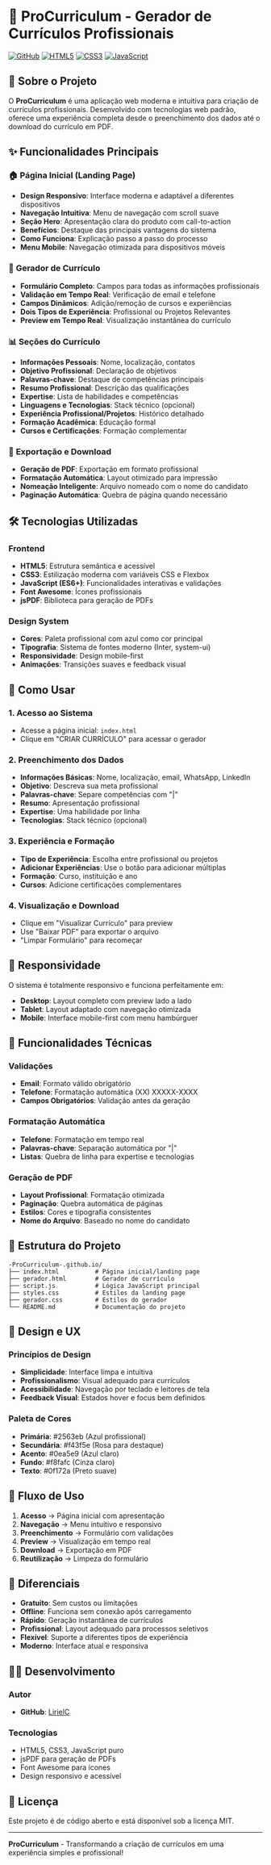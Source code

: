 # 📄 ProCurriculum - Gerador de Currículos Profissionais

[![GitHub](https://img.shields.io/badge/GitHub-LirielC-blue?style=flat&logo=github)](https://github.com/LirielC)
[![HTML5](https://img.shields.io/badge/HTML5-E34F26?style=flat&logo=html5&logoColor=white)](https://developer.mozilla.org/pt-BR/docs/Web/HTML)
[![CSS3](https://img.shields.io/badge/CSS3-1572B6?style=flat&logo=css3&logoColor=white)](https://developer.mozilla.org/pt-BR/docs/Web/CSS)
[![JavaScript](https://img.shields.io/badge/JavaScript-F7DF1E?style=flat&logo=javascript&logoColor=black)](https://developer.mozilla.org/pt-BR/docs/Web/JavaScript)

## 🎯 Sobre o Projeto

O **ProCurriculum** é uma aplicação web moderna e intuitiva para criação de currículos profissionais. Desenvolvido com tecnologias web padrão, oferece uma experiência completa desde o preenchimento dos dados até o download do currículo em PDF.

## ✨ Funcionalidades Principais

### 🏠 **Página Inicial (Landing Page)**
- **Design Responsivo**: Interface moderna e adaptável a diferentes dispositivos
- **Navegação Intuitiva**: Menu de navegação com scroll suave
- **Seção Hero**: Apresentação clara do produto com call-to-action
- **Benefícios**: Destaque das principais vantagens do sistema
- **Como Funciona**: Explicação passo a passo do processo
- **Menu Mobile**: Navegação otimizada para dispositivos móveis

### 📝 **Gerador de Currículo**
- **Formulário Completo**: Campos para todas as informações profissionais
- **Validação em Tempo Real**: Verificação de email e telefone
- **Campos Dinâmicos**: Adição/remoção de cursos e experiências
- **Dois Tipos de Experiência**: Profissional ou Projetos Relevantes
- **Preview em Tempo Real**: Visualização instantânea do currículo

### 📊 **Seções do Currículo**
- **Informações Pessoais**: Nome, localização, contatos
- **Objetivo Profissional**: Declaração de objetivos
- **Palavras-chave**: Destaque de competências principais
- **Resumo Profissional**: Descrição das qualificações
- **Expertise**: Lista de habilidades e competências
- **Linguagens e Tecnologias**: Stack técnico (opcional)
- **Experiência Profissional/Projetos**: Histórico detalhado
- **Formação Acadêmica**: Educação formal
- **Cursos e Certificações**: Formação complementar

### 💾 **Exportação e Download**
- **Geração de PDF**: Exportação em formato profissional
- **Formatação Automática**: Layout otimizado para impressão
- **Nomeação Inteligente**: Arquivo nomeado com o nome do candidato
- **Paginação Automática**: Quebra de página quando necessário

## 🛠️ Tecnologias Utilizadas

### **Frontend**
- **HTML5**: Estrutura semântica e acessível
- **CSS3**: Estilização moderna com variáveis CSS e Flexbox
- **JavaScript (ES6+)**: Funcionalidades interativas e validações
- **Font Awesome**: Ícones profissionais
- **jsPDF**: Biblioteca para geração de PDFs

### **Design System**
- **Cores**: Paleta profissional com azul como cor principal
- **Tipografia**: Sistema de fontes moderno (Inter, system-ui)
- **Responsividade**: Design mobile-first
- **Animações**: Transições suaves e feedback visual

## 🚀 Como Usar

### **1. Acesso ao Sistema**
- Acesse a página inicial: `index.html`
- Clique em "CRIAR CURRÍCULO" para acessar o gerador

### **2. Preenchimento dos Dados**
- **Informações Básicas**: Nome, localização, email, WhatsApp, LinkedIn
- **Objetivo**: Descreva sua meta profissional
- **Palavras-chave**: Separe competências com "|"
- **Resumo**: Apresentação profissional
- **Expertise**: Uma habilidade por linha
- **Tecnologias**: Stack técnico (opcional)

### **3. Experiência e Formação**
- **Tipo de Experiência**: Escolha entre profissional ou projetos
- **Adicionar Experiências**: Use o botão para adicionar múltiplas
- **Formação**: Curso, instituição e ano
- **Cursos**: Adicione certificações complementares

### **4. Visualização e Download**
- Clique em "Visualizar Currículo" para preview
- Use "Baixar PDF" para exportar o arquivo
- "Limpar Formulário" para recomeçar

## 📱 Responsividade

O sistema é totalmente responsivo e funciona perfeitamente em:
- **Desktop**: Layout completo com preview lado a lado
- **Tablet**: Layout adaptado com navegação otimizada
- **Mobile**: Interface mobile-first com menu hambúrguer

## 🔧 Funcionalidades Técnicas

### **Validações**
- **Email**: Formato válido obrigatório
- **Telefone**: Formatação automática (XX) XXXXX-XXXX
- **Campos Obrigatórios**: Validação antes da geração

### **Formatação Automática**
- **Telefone**: Formatação em tempo real
- **Palavras-chave**: Separação automática por "|"
- **Listas**: Quebra de linha para expertise e tecnologias

### **Geração de PDF**
- **Layout Profissional**: Formatação otimizada
- **Paginação**: Quebra automática de páginas
- **Estilos**: Cores e tipografia consistentes
- **Nome do Arquivo**: Baseado no nome do candidato

## 📁 Estrutura do Projeto

```
-ProCurriculum-.github.io/
├── index.html          # Página inicial/landing page
├── gerador.html        # Gerador de currículo
├── script.js           # Lógica JavaScript principal
├── styles.css          # Estilos da landing page
├── gerador.css         # Estilos do gerador
└── README.md           # Documentação do projeto
```

## 🎨 Design e UX

### **Princípios de Design**
- **Simplicidade**: Interface limpa e intuitiva
- **Profissionalismo**: Visual adequado para currículos
- **Acessibilidade**: Navegação por teclado e leitores de tela
- **Feedback Visual**: Estados hover e focus bem definidos

### **Paleta de Cores**
- **Primária**: #2563eb (Azul profissional)
- **Secundária**: #f43f5e (Rosa para destaque)
- **Acento**: #0ea5e9 (Azul claro)
- **Fundo**: #f8fafc (Cinza claro)
- **Texto**: #0f172a (Preto suave)

## 🔄 Fluxo de Uso

1. **Acesso** → Página inicial com apresentação
2. **Navegação** → Menu intuitivo e responsivo
3. **Preenchimento** → Formulário com validações
4. **Preview** → Visualização em tempo real
5. **Download** → Exportação em PDF
6. **Reutilização** → Limpeza do formulário

## 🌟 Diferenciais

- **Gratuito**: Sem custos ou limitações
- **Offline**: Funciona sem conexão após carregamento
- **Rápido**: Geração instantânea de currículos
- **Profissional**: Layout adequado para processos seletivos
- **Flexível**: Suporte a diferentes tipos de experiência
- **Moderno**: Interface atual e responsiva

## 👨‍💻 Desenvolvimento

### **Autor**
- **GitHub**: [LirielC](https://github.com/LirielC)

### **Tecnologias**
- HTML5, CSS3, JavaScript puro
- jsPDF para geração de PDFs
- Font Awesome para ícones
- Design responsivo e acessível

## 📄 Licença

Este projeto é de código aberto e está disponível sob a licença MIT.

---

**ProCurriculum** - Transformando a criação de currículos em uma experiência simples e profissional! 
